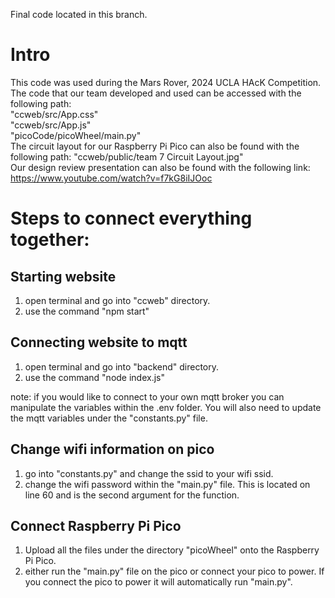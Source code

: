 Final code located in this branch.

# Intro
This code was used during the Mars Rover, 2024 UCLA HAcK Competition. \
The code that our team developed and used can be accessed with the following path:\
    "ccweb/src/App.css"\
    "ccweb/src/App.js"\
    "picoCode/picoWheel/main.py"\
The circuit layout for our Raspberry Pi Pico can also be found with the following path: "ccweb/public/team 7 Circuit Layout.jpg"\
Our design review presentation can also be found with the following link: https://www.youtube.com/watch?v=f7kG8iIJOoc


# Steps to connect everything together:
## Starting website
1. open terminal and go into "ccweb" directory.
2. use the command "npm start"

## Connecting website to mqtt
1. open terminal and go into "backend" directory.
2. use the command "node index.js"

note: if you would like to connect to your own mqtt broker you can manipulate the variables within the .env folder. You will also need to update the mqtt variables under the "constants.py" file.

## Change wifi information on pico
1. go into "constants.py" and change the ssid to your wifi ssid.
2. change the wifi password within the "main.py" file. This is located on line 60 and is the second argument for the function.

## Connect Raspberry Pi Pico
1. Upload all the files under the directory "picoWheel" onto the Raspberry Pi Pico.
2. either run the "main.py" file on the pico or connect your pico to power. If you connect the pico to power it will automatically run "main.py".